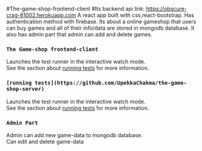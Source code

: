 #The-game-shop-frontend-client
#Its backend api link: https://obscure-crag-81002.herokuapp.com
A react app built with css,react-bootstrap.
Has authentication method with firebase.
Its about a online gameshop that users can buy games and all of their info/data are stored in mongodb database.
It also has admin part that admin can add and delete games.


### `The Game-shop frontend-client`
Launches the test runner in the interactive watch mode.\
See the section about [running tests](https://facebook.github.io/create-react-app/docs/running-tests) for more information.


### `[running tests](https://github.com/UpekkaChakma/the-game-shop-server)`
Launches the test runner in the interactive watch mode.\
See the section about [running tests](https://facebook.github.io/create-react-app/docs/running-tests) for more information.


### `Admin Part`
Admin can add new game-data to mongodb database.\
Can edit and delete game-data
